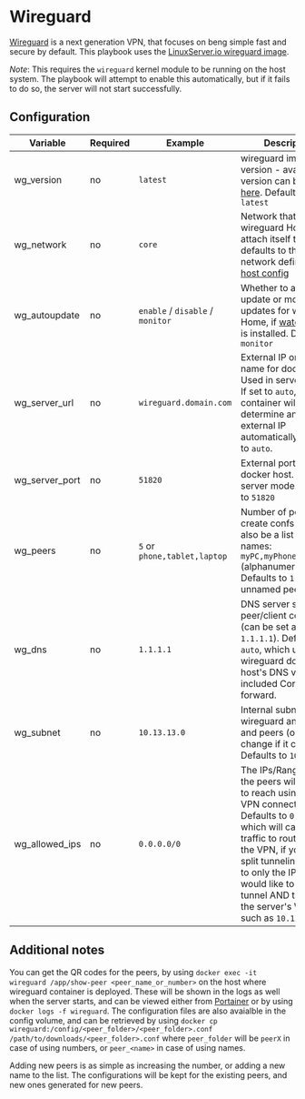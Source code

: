 # Wireguard

[Wireguard](https://www.wireguard.com/) is a next generation VPN, that focuses on beng simple fast and secure by default.
This playbook uses the [LinuxServer.io wireguard image](https://docs.linuxserver.io/images/docker-wireguard).

*Note*: This requires the `wireguard` kernel module to be running on the host system. The playbook will attempt to enable this automatically, but if it fails to do so, the server will not start successfully.

## Configuration

| Variable | Required | Example | Description |
|----------|----------|---------|-------------|
| wg_version | no | `latest` | wireguard image version - available version can be found [here](https://github.com/linuxserver/docker-wireguard/releases). Defaults to `latest` |
| wg_network | no | `core` | Network that wireguard Home will attach itself to. This defaults to the first network defined in the [host config](../host_vars.md) |
| wg_autoupdate | no | `enable` / `disable` / `monitor` | Whether to auto update or monitor updates for wireguard Home, if [watchtower](watchtower.md) is installed. Defaults to `monitor` |
| wg_server_url | no | `wireguard.domain.com` | External IP or domain name for docker host. Used in server mode. If set to `auto`, the container will try to determine and set the external IP automatically. Defaults to `auto`. |
| wg_server_port | no | `51820` | External port for docker host. Used in server mode. Defaults to `51820` |
| wg_peers | no | `5` or `phone,tablet,laptop` | Number of peers to create confs for. Can also be a list of names: `myPC,myPhone,myTablet` (alphanumeric only). Defaults to `1` (1 unnamed peer) |
| wg_dns | no | `1.1.1.1` | DNS server set in peer/client configs (can be set as `1.1.1.1`). Defaults to `auto`, which uses wireguard docker host's DNS via included CoreDNS forward. |
| wg_subnet | no | `10.13.13.0` | Internal subnet for the wireguard and server and peers (only change if it clashes). Defaults to `10.13.13.0` |
| wg_allowed_ips | no | `0.0.0.0/0` | The IPs/Ranges that the peers will be able to reach using the VPN connection. Defaults to `0.0.0.0/0` which will cause ALL traffic to route through the VPN, if you want split tunneling, set this to only the IPs you would like to use the tunnel AND the ip of the server's WG ip, such as `10.13.13.1`. |

## Additional notes

You can get the QR codes for the peers, by using `docker exec -it wireguard /app/show-peer <peer_name_or_number>` on the host where wireguard container is deployed. These will be shown in the logs as well when the server starts, and can be viewed either from [Portainer](portainer.md) or by using `docker logs -f wireguard`. The configuration files are also avaialble in the config volume, and can be retrieved by using `docker cp wireguard:/config/<peer_folder>/<peer_folder>.conf /path/to/downloads/<peer_folder>.conf` where `peer_folder` will be `peerX` in case of using numbers, or `peer_<name>` in case of using names.

Adding new peers is as simple as increasing the number, or adding a new name to the list. The configurations will be kept for the existing peers, and new ones generated for new peers.
